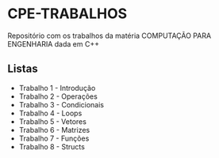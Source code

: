 # CPE-TRABALHOS
Repositório com os trabalhos da matéria COMPUTAÇÃO PARA ENGENHARIA dada em C++

## Listas
- Trabalho 1 - Introdução
- Trabalho 2 - Operações
- Trabalho 3 - Condicionais
- Trabalho 4 - Loops
- Trabalho 5 - Vetores
- Trabalho 6 - Matrizes
- Trabalho 7 - Funções
- Trabalho 8 - Structs


